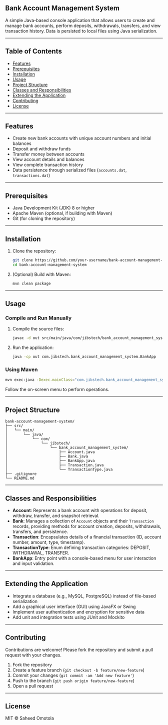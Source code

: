 ## Bank Account Management System

A simple Java-based console application that allows users to create and manage bank accounts, perform deposits, withdrawals, transfers, and view transaction history. Data is persisted to local files using Java serialization.

---

## Table of Contents

* [Features](#features)
* [Prerequisites](#prerequisites)
* [Installation](#installation)
* [Usage](#usage)
* [Project Structure](#project-structure)
* [Classes and Responsibilities](#classes-and-responsibilities)
* [Extending the Application](#extending-the-application)
* [Contributing](#contributing)
* [License](#license)

---

## Features

* Create new bank accounts with unique account numbers and initial balances
* Deposit and withdraw funds
* Transfer money between accounts
* View account details and balances
* View complete transaction history
* Data persistence through serialized files (`accounts.dat`, `transactions.dat`)

---

## Prerequisites

* Java Development Kit (JDK) 8 or higher
* Apache Maven (optional, if building with Maven)
* Git (for cloning the repository)

---

## Installation

1. Clone the repository:

   ```bash
   git clone https://github.com/your-username/bank-account-management-system.git
   cd bank-account-management-system
   ```

2. (Optional) Build with Maven:

   ```bash
   mvn clean package
   ```

---

## Usage

### Compile and Run Manually

1. Compile the source files:

   ```bash
   javac -d out src/main/java/com/jibstech/bank_account_management_system/*.java
   ```
2. Run the application:

   ```bash
   java -cp out com.jibstech.bank_account_management_system.BankApp
   ```

### Using Maven

```bash
mvn exec:java -Dexec.mainClass="com.jibstech.bank_account_management_system.BankApp"
```

Follow the on-screen menu to perform operations.

---

## Project Structure

```
bank-account-management-system/
├── src/
│   └── main/
│       └── java/
│           └── com/
│               └── jibstech/
│                   └── bank_account_management_system/
│                       ├── Account.java
│                       ├── Bank.java
│                       ├── BankApp.java
│                       ├── Transaction.java
│                       └── TransactionType.java
├── .gitignore
└── README.md
```

---

## Classes and Responsibilities

* **Account**: Represents a bank account with operations for deposit, withdraw, transfer, and snapshot retrieval.
* **Bank**: Manages a collection of `Account` objects and their `Transaction` records, providing methods for account creation, deposits, withdrawals, transfers, and persistence.
* **Transaction**: Encapsulates details of a financial transaction (ID, account number, amount, type, timestamp).
* **TransactionType**: Enum defining transaction categories: DEPOSIT, WITHDRAWAL, TRANSFER.
* **BankApp**: Entry point with a console-based menu for user interaction and input validation.

---

## Extending the Application

* Integrate a database (e.g., MySQL, PostgreSQL) instead of file-based serialization
* Add a graphical user interface (GUI) using JavaFX or Swing
* Implement user authentication and encryption for sensitive data
* Add unit and integration tests using JUnit and Mockito

---

## Contributing

Contributions are welcome! Please fork the repository and submit a pull request with your changes.

1. Fork the repository
2. Create a feature branch (`git checkout -b feature/new-feature`)
3. Commit your changes (`git commit -am 'Add new feature'`)
4. Push to the branch (`git push origin feature/new-feature`)
5. Open a pull request

---

## License
MIT © Saheed Omotola
